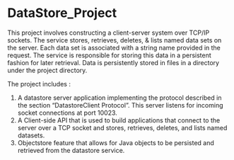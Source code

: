 # DataStore_Project

This project involves constructing a client-server system over TCP/IP sockets. The service stores,
retrieves, deletes, & lists named data sets on the server. Each data set is associated with a string name
provided in the request. The service is responsible for storing this data in a persistent fashion for later
retrieval. Data is persistently stored in files in a directory under the project directory.

The project includes :
1. A datastore server application implementing the protocol described in the section “DatastoreClient Protocol”. This server listens for incoming socket connections at port 10023.
2. A Client-side API that is used to build applications that connect to the server over a TCP socket and stores, retrieves, deletes, and lists named datasets.
3. Objectstore feature that allows for Java objects to be persisted and retrieved from the datastore service.

